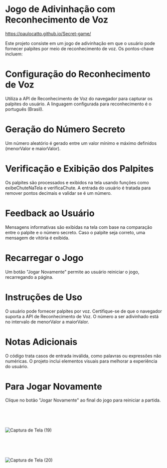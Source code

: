 #  Jogo de Adivinhação com Reconhecimento de Voz

https://paulocatto.github.io/Secret-game/

Este projeto consiste em um jogo de adivinhação em que o usuário pode fornecer palpites por meio de reconhecimento de voz. Os pontos-chave incluem:

# Configuração do Reconhecimento de Voz

Utiliza a API de Reconhecimento de Voz do navegador para capturar os palpites do usuário.
A linguagem configurada para reconhecimento é o português (Brasil).

# Geração do Número Secreto

Um número aleatório é gerado entre um valor mínimo e máximo definidos (menorValor e maiorValor).
# Verificação e Exibição dos Palpites

Os palpites são processados e exibidos na tela usando funções como exibeChuteNaTela e verificaChute.
A entrada do usuário é tratada para remover pontos decimais e validar se é um número.
# Feedback ao Usuário

Mensagens informativas são exibidas na tela com base na comparação entre o palpite e o número secreto.
Caso o palpite seja correto, uma mensagem de vitória é exibida.
# Recarregar o Jogo

Um botão "Jogar Novamente" permite ao usuário reiniciar o jogo, recarregando a página.
# Instruções de Uso

O usuário pode fornecer palpites por voz.
Certifique-se de que o navegador suporta a API de Reconhecimento de Voz.
O número a ser adivinhado está no intervalo de menorValor a maiorValor.
# Notas Adicionais

O código trata casos de entrada inválida, como palavras ou expressões não numéricas.
O projeto inclui elementos visuais para melhorar a experiência do usuário.
# Para Jogar Novamente

Clique no botão "Jogar Novamente" ao final do jogo para reiniciar a partida.


<br>
<br>
<br>

![Captura de Tela (19)](https://github.com/PauloCatto/Secret-game/assets/108766424/f500ff70-508c-4798-bd14-2e306e36c403)


<br>
<br>
<br>

![Captura de Tela (20)](https://github.com/PauloCatto/Secret-game/assets/108766424/c4b74a13-1002-4407-998a-247be0863e71)
